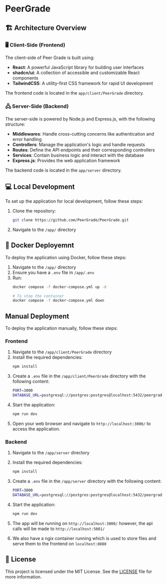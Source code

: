 # PeerGrade
## 🏗 Architecture Overview

### 🖥 Client-Side (Frontend)
The client-side of Peer Grade is built using:
- **React**: A powerful JavaScript library for building user interfaces
- **shadcn/ui**: A collection of accessible and customizable React components
- **TailwindCSS**: A utility-first CSS framework for rapid UI development

The frontend code is located in the `app/client/PeerGrade` directory.

### 🖧 Server-Side (Backend)
The server-side is powered by Node.js and Express.js, with the following structure:
- **Middlewares**: Handle cross-cutting concerns like authentication and error handling
- **Controllers**: Manage the application's logic and handle requests
- **Routes**: Define the API endpoints and their corresponding controllers
- **Services**: Contain business logic and interact with the database
- **Express.js**: Provides the web application framework

The backend code is located in the `app/server` directory.

## 💻 Local Development
To set up the application for local development, follow these steps:
1. Clone the repository:
   ```bash
   git clone https://github.com/PeerGrade/PeerGrade.git
   ```
2. Navigate to the `/app/` directory


## 🐳 Docker Deployemnt
To deploy the application using Docker, follow these steps:
1. Navigate to the `/app/` directory
2. Ensure you have a `.env` file in `/app/.env`
3. Run:
   ```bash
   docker compose -f docker-compose.yml up -d

   # To stop the container
   docker compose -f docker-compose.yml down
   ```

## Manual Deployment
To deploy the application manually, follow these steps:

### Frontend
1. Navigate to the `/app/client/PeerGrade` directory
2. Install the required dependencies:
   ```bash
   npm install
   ```
3. Create a `.env` file in the `/app/client/PeerGrade` directory with the following content:
   ```bash
   PORT=3000
   DATABASE_URL=postgresql://postgres:postgres@localhost:5432/peergrade
   ```
4. Start the application:
   ```bash
   npm run dev
   ```
5. Open your web browser and navigate to `http://localhost:3000/` to access the application.

### Backend
1. Navigate to the `/app/server` directory
2. Install the required dependencies:
   ```bash
   npm install
   ```
3. Create a `.env` file in the `/app/server` directory with the following content:
   ```bash
   PORT=3000
   DATABASE_URL=postgresql://postgres:postgres@localhost:5432/peergrade
   ```
4. Start the application:
   ```bash
   npm run dev
   ```
5. The app will be running on `http://localhost:3000/` however, the api calls will be made to `http://localhost:5001/`

6. We also have a ngix container running which is used to store files and serve them to the frontend on `localhost:8080`


## 📝 License
This project is licensed under the MIT License. See the [LICENSE](LICENSE) file for more information.
